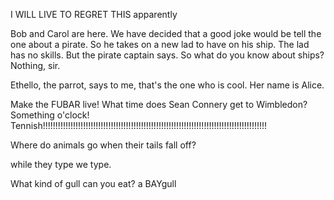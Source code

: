 
I WILL LIVE TO REGRET THIS
apparently

Bob and Carol are here. We have decided that a good joke would be tell the one about a pirate. So he takes on a new lad to have on his ship. The lad has no skills. But the pirate captain says. So what do you know about ships? Nothing, sir.

Ethello, the parrot, says to me, that's the one who is cool. Her name is Alice.

Make the FUBAR live! What time does Sean Connery get to Wimbledon? Something o'clock! Tennish!!!!!!!!!!!!!!!!!!!!!!!!!!!!!!!!!!!!!!!!!!!!!!!!!!!!!!!!!!!!!!!!!!!!!!!!!!!!!!!!!!!!!!!!!


Where do animals go when their tails fall off?


while they type we type.

What kind of gull can you eat? a BAYgull
